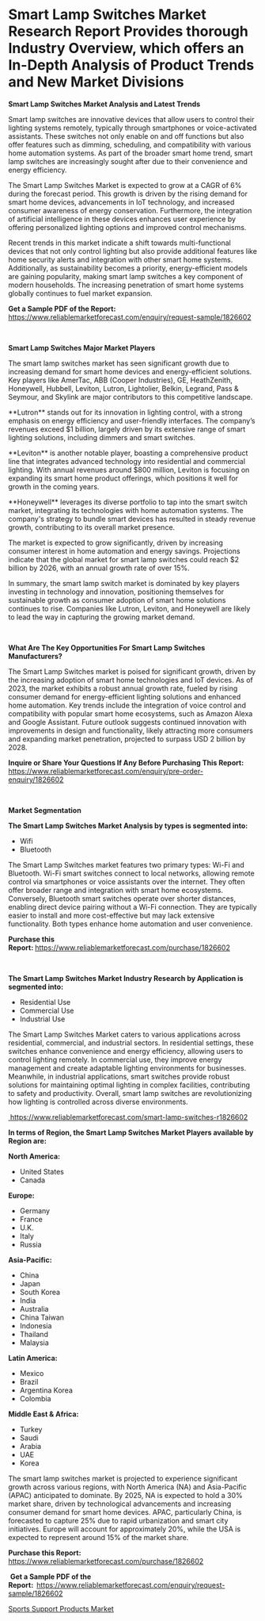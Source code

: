 <p><h1>Smart Lamp Switches Market Research Report Provides thorough Industry Overview, which offers an In-Depth Analysis of Product Trends and New Market Divisions</h1></p><p><strong>Smart Lamp Switches Market Analysis and Latest Trends</strong></p>
<p><p>Smart lamp switches are innovative devices that allow users to control their lighting systems remotely, typically through smartphones or voice-activated assistants. These switches not only enable on and off functions but also offer features such as dimming, scheduling, and compatibility with various home automation systems. As part of the broader smart home trend, smart lamp switches are increasingly sought after due to their convenience and energy efficiency.</p><p>The Smart Lamp Switches Market is expected to grow at a CAGR of 6% during the forecast period. This growth is driven by the rising demand for smart home devices, advancements in IoT technology, and increased consumer awareness of energy conservation. Furthermore, the integration of artificial intelligence in these devices enhances user experience by offering personalized lighting options and improved control mechanisms.</p><p>Recent trends in this market indicate a shift towards multi-functional devices that not only control lighting but also provide additional features like home security alerts and integration with other smart home systems. Additionally, as sustainability becomes a priority, energy-efficient models are gaining popularity, making smart lamp switches a key component of modern households. The increasing penetration of smart home systems globally continues to fuel market expansion.</p></p>
<p><strong>Get a Sample PDF of the Report:&nbsp;</strong> <a href="https://www.reliablemarketforecast.com/enquiry/request-sample/1826602?utm_campaign=1906&utm_medium=2&utm_source=Github&utm_content=ia&utm_term=09022025&utm_id=smart-lamp-switches">https://www.reliablemarketforecast.com/enquiry/request-sample/1826602</a></p>
<p>&nbsp;</p>
<p><strong>Smart Lamp Switches Major Market Players</strong></p>
<p><p>The smart lamp switches market has seen significant growth due to increasing demand for smart home devices and energy-efficient solutions. Key players like AmerTac, ABB (Cooper Industries), GE, HeathZenith, Honeywell, Hubbell, Leviton, Lutron, Lightolier, Belkin, Legrand, Pass & Seymour, and Skylink are major contributors to this competitive landscape.</p><p>**Lutron** stands out for its innovation in lighting control, with a strong emphasis on energy efficiency and user-friendly interfaces. The company’s revenues exceed $1 billion, largely driven by its extensive range of smart lighting solutions, including dimmers and smart switches.</p><p>**Leviton** is another notable player, boasting a comprehensive product line that integrates advanced technology into residential and commercial lighting. With annual revenues around $800 million, Leviton is focusing on expanding its smart home product offerings, which positions it well for growth in the coming years.</p><p>**Honeywell** leverages its diverse portfolio to tap into the smart switch market, integrating its technologies with home automation systems. The company's strategy to bundle smart devices has resulted in steady revenue growth, contributing to its overall market presence.</p><p>The market is expected to grow significantly, driven by increasing consumer interest in home automation and energy savings. Projections indicate that the global market for smart lamp switches could reach $2 billion by 2026, with an annual growth rate of over 15%.</p><p>In summary, the smart lamp switch market is dominated by key players investing in technology and innovation, positioning themselves for sustainable growth as consumer adoption of smart home solutions continues to rise. Companies like Lutron, Leviton, and Honeywell are likely to lead the way in capturing the growing market demand.</p></p>
<p>&nbsp;</p>
<p><strong>What Are The Key Opportunities For Smart Lamp Switches Manufacturers?</strong></p>
<p><p>The Smart Lamp Switches market is poised for significant growth, driven by the increasing adoption of smart home technologies and IoT devices. As of 2023, the market exhibits a robust annual growth rate, fueled by rising consumer demand for energy-efficient lighting solutions and enhanced home automation. Key trends include the integration of voice control and compatibility with popular smart home ecosystems, such as Amazon Alexa and Google Assistant. Future outlook suggests continued innovation with improvements in design and functionality, likely attracting more consumers and expanding market penetration, projected to surpass USD 2 billion by 2028.</p></p>
<p><strong>Inquire or Share Your Questions If Any Before Purchasing This Report:</strong> <a href="https://www.reliablemarketforecast.com/enquiry/pre-order-enquiry/1826602?utm_campaign=1906&utm_medium=2&utm_source=Github&utm_content=ia&utm_term=09022025&utm_id=smart-lamp-switches">https://www.reliablemarketforecast.com/enquiry/pre-order-enquiry/1826602</a></p>
<p>&nbsp;</p>
<p><strong>Market Segmentation</strong></p>
<p><strong>The Smart Lamp Switches Market Analysis by types is segmented into:</strong></p>
<p><ul><li>Wifi</li><li>Bluetooth</li></ul></p>
<p><p>The Smart Lamp Switches market features two primary types: Wi-Fi and Bluetooth. Wi-Fi smart switches connect to local networks, allowing remote control via smartphones or voice assistants over the internet. They often offer broader range and integration with smart home ecosystems. Conversely, Bluetooth smart switches operate over shorter distances, enabling direct device pairing without a Wi-Fi connection. They are typically easier to install and more cost-effective but may lack extensive functionality. Both types enhance home automation and user convenience.</p></p>
<p><strong>Purchase this Report:&nbsp;</strong><a href="https://www.reliablemarketforecast.com/purchase/1826602?utm_campaign=1906&utm_medium=2&utm_source=Github&utm_content=ia&utm_term=09022025&utm_id=smart-lamp-switches">https://www.reliablemarketforecast.com/purchase/1826602</a></p>
<p>&nbsp;</p>
<p><strong>The Smart Lamp Switches Market Industry Research by Application is segmented into:</strong></p>
<p><ul><li>Residential Use</li><li>Commercial Use</li><li>Industrial Use</li></ul></p>
<p><p>The Smart Lamp Switches Market caters to various applications across residential, commercial, and industrial sectors. In residential settings, these switches enhance convenience and energy efficiency, allowing users to control lighting remotely. In commercial use, they improve energy management and create adaptable lighting environments for businesses. Meanwhile, in industrial applications, smart switches provide robust solutions for maintaining optimal lighting in complex facilities, contributing to safety and productivity. Overall, smart lamp switches are revolutionizing how lighting is controlled across diverse environments.</p></p>
<p><a href="https://www.reliablemarketforecast.com/smart-lamp-switches-r1826602?utm_campaign=1906&utm_medium=2&utm_source=Github&utm_content=ia&utm_term=09022025&utm_id=smart-lamp-switches">&nbsp;https://www.reliablemarketforecast.com/smart-lamp-switches-r1826602</a></p>
<p><strong>In terms of Region, the Smart Lamp Switches Market Players available by Region are:</strong></p>
<p>
    <p> <strong> North America: </strong>
        <ul>
            <li>United States</li>
            <li>Canada</li>
        </ul>
        </p> 
    <p> <strong> Europe: </strong>
        <ul>
            <li>Germany</li>
            <li>France</li>
            <li>U.K.</li>
            <li>Italy</li>
            <li>Russia</li>
        </ul>
        </p> 
    <p> <strong> Asia-Pacific: </strong>
        <ul>
            <li>China</li>
            <li>Japan</li>
            <li>South Korea</li>
            <li>India</li>
            <li>Australia</li>
            <li>China Taiwan</li>
            <li>Indonesia</li>
            <li>Thailand</li>
            <li>Malaysia</li>
        </ul>
        </p> 
    <p> <strong> Latin America: </strong>
        <ul>
            <li>Mexico</li>
            <li>Brazil</li>
            <li>Argentina Korea</li>
            <li>Colombia</li>
        </ul>
        </p> 
    <p> <strong> Middle East & Africa: </strong>
        <ul>
            <li>Turkey</li>
            <li>Saudi</li>
            <li>Arabia</li>
            <li>UAE</li>
            <li>Korea</li>
        </ul>
    </p>
    </p>
<p><p>The smart lamp switches market is projected to experience significant growth across various regions, with North America (NA) and Asia-Pacific (APAC) anticipated to dominate. By 2025, NA is expected to hold a 30% market share, driven by technological advancements and increasing consumer demand for smart home devices. APAC, particularly China, is forecasted to capture 25% due to rapid urbanization and smart city initiatives. Europe will account for approximately 20%, while the USA is expected to represent around 15% of the market share.</p></p>
<p><strong>Purchase this Report: </strong><a href="https://www.reliablemarketforecast.com/purchase/1826602?utm_campaign=1906&utm_medium=2&utm_source=Github&utm_content=ia&utm_term=09022025&utm_id=smart-lamp-switches">https://www.reliablemarketforecast.com/purchase/1826602</a></p>
<p>&nbsp;<strong>Get a Sample PDF of the Report:&nbsp;&nbsp;</strong><a href="https://www.reliablemarketforecast.com/enquiry/request-sample/1826602?utm_campaign=1906&utm_medium=2&utm_source=Github&utm_content=ia&utm_term=09022025&utm_id=smart-lamp-switches">https://www.reliablemarketforecast.com/enquiry/request-sample/1826602</a></p>
<p><strong></strong></p>
<p><p><a href="https://github.com/dringals/Market-Research-Report-List-6/blob/main/sports-support-products-market.md?utm_campaign=1906&utm_medium=2&utm_source=Github&utm_content=ia&utm_term=09022025&utm_id=smart-lamp-switches">Sports Support Products Market</a></p></p>